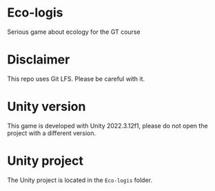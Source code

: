 # Eco-logis
Serious game about ecology for the GT course

# Disclaimer
This repo uses Git LFS. Please be careful with it.

# Unity version
This game is developed with Unity 2022.3.12f1, please do not open the project with a different version.

# Unity project
The Unity project is located in the `Eco-logis` folder.